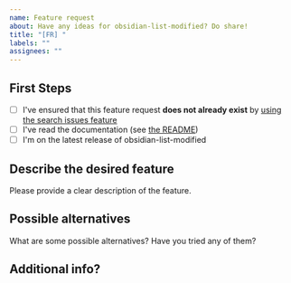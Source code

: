 ```yaml
---
name: Feature request
about: Have any ideas for obsidian-list-modified? Do share!
title: "[FR] "
labels: ""
assignees: ""
---
```


## First Steps

-   [ ] I've ensured that this feature request **does not already exist** by [using the search issues feature](https://github.com/franciskafieh/obsidian-list-modified/issues?q=search+issues+here)
-   [ ] I've read the documentation (see [the README](https://github.com/franciskafieh/obsidian-list-modified#readme))
-   [ ] I'm on the latest release of obsidian-list-modified

## Describe the desired feature

Please provide a clear description of the feature.

## Possible alternatives

What are some possible alternatives? Have you tried any of them?

## Additional info?
